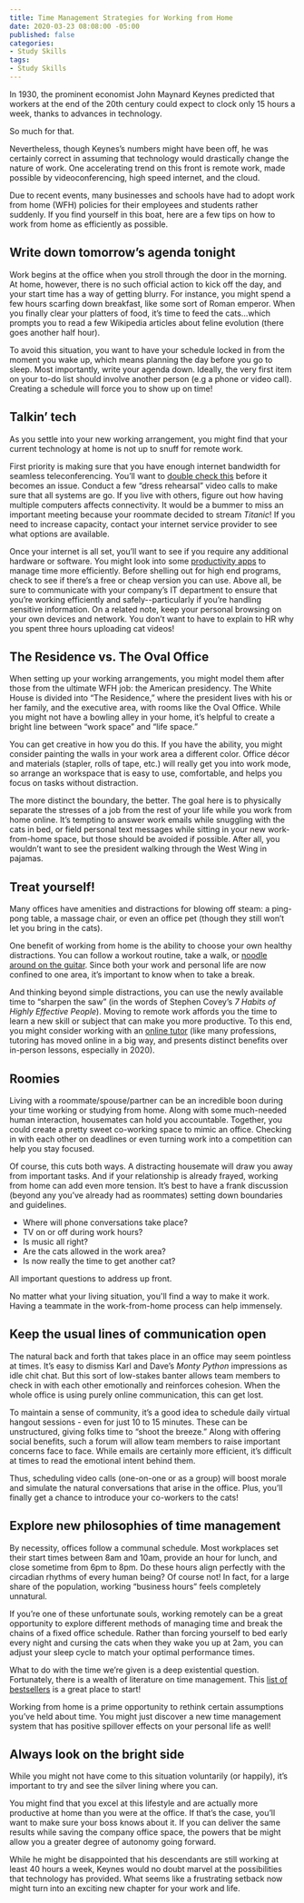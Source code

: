 ```yaml
---
title: Time Management Strategies for Working from Home
date: 2020-03-23 08:08:00 -05:00
published: false
categories:
- Study Skills
tags:
- Study Skills
---
```


In 1930, the prominent economist John Maynard Keynes predicted that workers at the end of the 20th century could expect to clock only 15 hours a week, thanks to advances in technology.

So much for that.

Nevertheless, though Keynes’s numbers might have been off, he was certainly correct in assuming that technology would drastically change the nature of work.  One accelerating trend on this front is remote work, made possible by videoconferencing, high speed internet, and the cloud.

Due to recent events, many businesses and schools have had to adopt work from home (WFH) policies for their employees and students rather suddenly.  If you find yourself in this boat, here are a few tips on how to work from home as efficiently as possible.

## Write down tomorrow’s agenda tonight

Work begins at the office when you stroll through the door in the morning.  At home, however, there is no such official action to kick off the day, and your start time has a way of getting blurry.  For instance, you might spend a few hours scarfing down breakfast, like some sort of Roman emperor.  When you finally clear your platters of food, it’s time to feed the cats...which prompts you to read a few Wikipedia articles about feline evolution (there goes another half hour).

To avoid this situation, you want to have your schedule locked in from the moment you wake up, which means planning the day before you go to sleep.  Most importantly, write your agenda down.  Ideally, the very first item on your to-do list should involve another person (e.g a phone or video call).  Creating a schedule will force you to show up on time!

## Talkin’ tech

As you settle into your new working arrangement, you might find that your current technology at home is not up to snuff for remote work.  

First priority is making sure that you have enough internet bandwidth for seamless teleconferencing.  You’ll want to [double check this](https://www.speedtest.net/) before it becomes an issue.  Conduct a few “dress rehearsal” video calls to make sure that all systems are go.  If you live with others, figure out how having multiple computers affects connectivity.  It would be a bummer to miss an important meeting because your roommate decided to stream *Titanic*!  If you need to increase capacity, contact your internet service provider to see what options are available.

Once your internet is all set, you’ll want to see if you require any additional hardware or software.  You might look into some [productivity apps](https://www.inc.com/jason-aten/10-best-iphone-productivity-apps-to-get-you-organized-in-2020.html) to manage time more efficiently.  Before shelling out for high end programs, check to see if there’s a free or cheap version you can use.  Above all, be sure to communicate with your company’s IT department to ensure that you’re working efficiently and safely--particularly if you’re handling sensitive information.  On a related note, keep your personal browsing on your own devices and network.  You don’t want to have to explain to HR why you spent three hours uploading cat videos!

## The Residence vs. The Oval Office

When setting up your working arrangements, you might model them after those from the ultimate WFH job: the American presidency.  The White House is divided into “The Residence,” where the president lives with his or her family, and the executive area, with rooms like the Oval Office.  While you might not have a bowling alley in your home, it’s helpful to create a bright line between “work space” and “life space.”

You can get creative in how you do this.  If you have the ability, you might consider painting the walls in your work area a different color.  Office décor and materials (stapler, rolls of tape, etc.) will really get you into work mode, so arrange an workspace that is easy to use, comfortable, and helps you focus on tasks without distraction.

The more distinct the boundary, the better.  The goal here is to physically separate the stresses of a job from the rest of your life while you work from home online.  It’s tempting to answer work emails while snuggling with the cats in bed, or field personal text messages while sitting in your new work-from-home space, but those should be avoided if possible. After all, you wouldn’t want to see the president walking through the West Wing in pajamas.

## Treat yourself!

Many offices have amenities and distractions for blowing off steam: a ping-pong table, a massage chair, or even an office pet (though they still won’t let you bring in the cats).

One benefit of working from home is the ability to choose your own healthy distractions.  You can follow a workout routine, take a walk, or [noodle around on the guitar](https://www.wyzant.com/guitar_lessons.aspx).  Since both your work and personal life are now confined to one area, it’s important to know when to take a break.

And thinking beyond simple distractions, you can use the newly available time to “sharpen the saw” (in the words of Stephen Covey’s *7 Habits of Highly Effective People*).  Moving to remote work affords you the time to learn a new skill or subject that can make you more productive.  To this end, you might consider working with an [online tutor](https://www.wyzant.com/blog/questions-to-ask-tutors/) (like many professions, tutoring has moved online in a big way, and presents distinct benefits over in-person lessons, especially in 2020). 

## Roomies

Living with a roommate/spouse/partner can be an incredible boon during your time working or studying from home.  Along with some much-needed human interaction, housemates can hold you accountable.  Together, you could create a pretty sweet co-working space to mimic an office.  Checking in with each other on deadlines or even turning work into a competition can help you stay focused.

Of course, this cuts both ways.  A distracting housemate will draw you away from important tasks.  And if your relationship is already frayed, working from home can add even more tension.  It’s best to have a frank discussion (beyond any you’ve already had as roommates) setting down boundaries and guidelines.

* Where will phone conversations take place?
* TV on or off during work hours?
* Is music all right?
* Are the cats allowed in the work area?
* Is now really the time to get another cat?

All important questions to address up front.

No matter what your living situation, you'll find a way to make it work. Having a teammate in the work-from-home process can help immensely.

## Keep the usual lines of communication open
 
The natural back and forth that takes place in an office may seem pointless at times.  It’s easy to dismiss Karl and Dave’s *Monty Python* impressions as idle chit chat.  But this sort of low-stakes banter allows team members to check in with each other emotionally and reinforces cohesion.  When the whole office is using purely online communication, this can get lost.

To maintain a sense of community, it’s a good idea to schedule daily virtual hangout sessions - even for just 10 to 15 minutes.  These can be unstructured, giving folks time to “shoot the breeze.”  Along with offering social benefits, such a forum will allow team members to raise important concerns face to face.  While emails are certainly more efficient, it’s difficult at times to read the emotional intent behind them.

Thus, scheduling video calls (one-on-one or as a group) will boost morale and simulate the natural conversations that arise in the office.  Plus, you’ll finally get a chance to introduce your co-workers to the cats!

## Explore new philosophies of time management

By necessity, offices follow a communal schedule.  Most workplaces set their start times between 8am and 10am, provide an hour for lunch, and close sometime from 6pm to 8pm.  Do these hours align perfectly with the circadian rhythms of every human being?  Of course not!  In fact, for a large share of the population, working “business hours” feels completely unnatural.

If you’re one of these unfortunate souls, working remotely can be a great opportunity to explore different methods of managing time and break the chains of a fixed office schedule.  Rather than forcing yourself to bed early every night and cursing the cats when they wake you up at 2am, you can adjust your sleep cycle to match your optimal performance times.

What to do with the time we’re given is a deep existential question.  Fortunately, there is a wealth of literature on time management.  This [list of bestsellers](https://www.amazon.com/Time-Management-Business-Life-Books/b?ie=UTF8&node=2569) is a great place to start!

Working from home is a prime opportunity to rethink certain assumptions you’ve held about time.  You might just discover a new time management system that has positive spillover effects on your personal life as well!

## Always look on the bright side

While you might not have come to this situation voluntarily (or happily), it’s important to try and see the silver lining where you can.

You might find that you excel at this lifestyle and are actually more productive at home than you were at the office.  If that’s the case, you’ll want to make sure your boss knows about it.  If you can deliver the same results while saving the company office space, the powers that be might allow you a greater degree of autonomy going forward.

While he might be disappointed that his descendants are still working at least 40 hours a week, Keynes would no doubt marvel at the possibilities that technology has provided.  What seems like a frustrating setback now might turn into an exciting new chapter for your work and life.